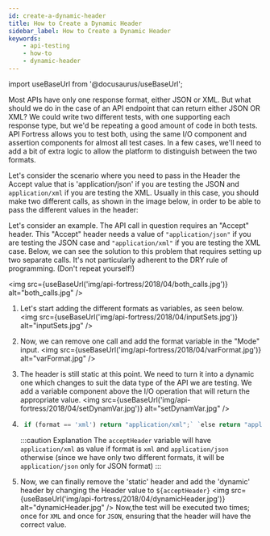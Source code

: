 ```yaml
---
id: create-a-dynamic-header
title: How to Create a Dynamic Header
sidebar_label: How to Create a Dynamic Header
keywords:
    - api-testing
    - how-to
    - dynamic-header
---
```


import useBaseUrl from '@docusaurus/useBaseUrl';

Most APIs have only one response format, either JSON or XML. But what should we do in the case of an API endpoint that can return either JSON OR XML? We could write two different tests, with one supporting each response type, but we'd be repeating a good amount of code in both tests. API Fortress allows you to test both, using the same I/O component and assertion components for almost all test cases. In a few cases, we'll need to add a bit of extra logic to allow the platform to distinguish between the two formats.

Let's consider the scenario where you need to pass in the Header the Accept value that is 'application/json' if you are testing the JSON and `application/xml` if you are testing the XML. Usually in this case, you should make two different calls, as shown in the image below, in order to be able to pass the different values in the header:

Let's consider an example. The API call in question requires an "Accept" header. This "Accept" header needs a value of `"application/json"` if you are testing the JSON case and `"application/xml"` if you are testing the XML case. Below, we can see the solution to this problem that requires setting up two separate calls. It's not particularly adherent to the DRY rule of programming. (Don't repeat yourself!)

<img src={useBaseUrl('img/api-fortress/2018/04/both_calls.jpg')} alt="both_calls.jpg" />

1. Let's start adding the different formats as variables, as seen below.
   <img src={useBaseUrl('img/api-fortress/2018/04/inputSets.jpg')} alt="inputSets.jpg" />

2. Now, we can remove one call and add the format variable in the "Mode" input. 
   <img src={useBaseUrl('img/api-fortress/2018/04/varFormat.jpg')} alt="varFormat.jpg" />

3. The header is still static at this point. We need to turn it into a dynamic one which changes to suit the data type of the API we are testing. We add a variable component above the I/O operation that will return the appropriate value.
   <img src={useBaseUrl('img/api-fortress/2018/04/setDynamVar.jpg')} alt="setDynamVar.jpg" />

4. ```js
    if (format == 'xml') return "application/xml";` `else return "application/json";
   ``` 
   
   :::caution Explanation 
   The `acceptHeader` variable will have `application/xml` as value if format is `xml` and `application/json` otherwise (since we have only two different formats, it will be `application/json` only for JSON format)
   :::
   
5. Now, we can finally remove the 'static' header and add the 'dynamic' header by changing the Header value to `${acceptHeader}`
   <img src={useBaseUrl('img/api-fortress/2018/04/dynamicHeader.jpg')} alt="dynamicHeader.jpg" />
   Now,the test will be executed two times; once for `XML` and once for `JSON`, ensuring that the header will have the correct value.
